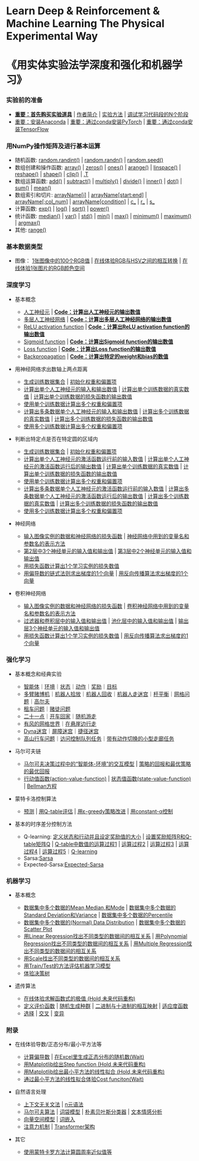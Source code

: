# Learn Deep & Reinforcement & Machine Learning The Physical Experimental Way
# 《用实体实验法学深度和强化和机器学习》

### 实验前的准备

- [**重要：首先购买实验道具**]() | [作者简介]() | [实验方法]() | [调试学习代码段的N个阶段](/chapters/实验前的准备/调试学习代码段的N个阶段.md)
- [重要：安装Anaconda](/chapters/环境配置/安装Anaconda.md) | [重要：通过conda安装PyTorch](/chapters/环境配置/通过conda安装PyTorch.md) | [重要：通过conda安装TensorFlow](/chapters/环境配置/通过conda安装TensorFlow.md)

### 用NumPy操作矩阵及进行基本运算

- 随机函数: [random.randint()](/chapters/用NumPy操作矩阵及进行基本运算/随机函数/random.randint().md) | [random.randn()](/chapters/用NumPy操作矩阵及进行基本运算/随机函数/random.randn().md) | [random.seed()](/chapters/用NumPy操作矩阵及进行基本运算/随机函数/random.seed().md) 
- 数组创建和操作函数: [array()](/chapters/用NumPy操作矩阵及进行基本运算/数组创建和操作函数/array().md) | [zeros()](/chapters/用NumPy操作矩阵及进行基本运算/数组创建和操作函数/zeros().md) | [ones()](/chapters/用NumPy操作矩阵及进行基本运算/数组创建和操作函数/ones().md) | [arange()](/chapters/用NumPy操作矩阵及进行基本运算/数组创建和操作函数/arange().md) | [linspace()](/chapters/用NumPy操作矩阵及进行基本运算/数组创建和操作函数/linspace().md) | [reshape()](/chapters/用NumPy操作矩阵及进行基本运算/数组创建和操作函数/reshape().md) | [shape()](/chapters/用NumPy操作矩阵及进行基本运算/数组创建和操作函数/shape().md) | [clip()](/chapters/用NumPy操作矩阵及进行基本运算/数组创建和操作函数/clip().md) | [.T](/chapters/用NumPy操作矩阵及进行基本运算/数组创建和操作函数/.T.md)
- 数组运算函数: [add()](/chapters/用NumPy操作矩阵及进行基本运算/数组运算函数/add().md) | [subtract()](/chapters/用NumPy操作矩阵及进行基本运算/数组运算函数/subtract().md) | [multiply()](/chapters/用NumPy操作矩阵及进行基本运算/数组运算函数/multiply().md) | [divide()](/chapters/用NumPy操作矩阵及进行基本运算/数组运算函数/divide().md) | [inner()](/chapters/用NumPy操作矩阵及进行基本运算/数组运算函数/inner().md) | [dot()](/chapters/用NumPy操作矩阵及进行基本运算/数组运算函数/dot().md) | [sum()](/chapters/用NumPy操作矩阵及进行基本运算/数组运算函数/sum().md) | [mean()](/chapters/用NumPy操作矩阵及进行基本运算/数组运算函数/mean().md)
- 数组索引和切片: [arrayName[i]](/chapters/用NumPy操作矩阵及进行基本运算/数组索引和切片/arrayName[i].md) | [arrayName[start:end]](/chapters/用NumPy操作矩阵及进行基本运算/数组索引和切片/arrayName[start：end].md) | [arrayName[:col_num]](/chapters/用NumPy操作矩阵及进行基本运算/数组索引和切片/arrayName[：col_num].md) | [arrayName[condition]](/chapters/用NumPy操作矩阵及进行基本运算/数组索引和切片/arrayName[condition].md) | [c_](/chapters/用NumPy操作矩阵及进行基本运算/数组索引和切片/c_].md) | [r_](/chapters/用NumPy操作矩阵及进行基本运算/数组索引和切片/r_.md) | [s_](/chapters/用NumPy操作矩阵及进行基本运算/数组索引和切片/s_.md) 
- 计算函数: [exp()](/chapters/用NumPy操作矩阵及进行基本运算/计算函数/exp().md) | [log()](/chapters/用NumPy操作矩阵及进行基本运算/计算函数/log().md) | [sqrt()](/chapters/用NumPy操作矩阵及进行基本运算/计算函数/sqrt().md) | [power()](/chapters/用NumPy操作矩阵及进行基本运算/计算函数/power().md) 
- 统计函数: [median()](/chapters/用NumPy操作矩阵及进行基本运算/统计函数/median().md) | [var()](/chapters/用NumPy操作矩阵及进行基本运算/统计函数/var().md) | [std()](/chapters/用NumPy操作矩阵及进行基本运算/统计函数/std().md) | [min()](/chapters/用NumPy操作矩阵及进行基本运算/统计函数/min().md) | [max()](/chapters/用NumPy操作矩阵及进行基本运算/统计函数/max().md) | [minimum()](/chapters/用NumPy操作矩阵及进行基本运算/统计函数/minimum().md) | [maximum()](/chapters/用NumPy操作矩阵及进行基本运算/统计函数/maximum().md) | [argmax()](/chapters/用NumPy操作矩阵及进行基本运算/统计函数/argmax().md)
- 其他: [range()](/chapters/用NumPy操作矩阵及进行基本运算/其他/range().md)

### 基本数据类型

- 图像： [1张图像中的100个RGB值](/chapters/基本数据类型/图像/1张图像中的100个RGB值.md) | [在线体验RGB与HSV之间的相互转换](/chapters/基本数据类型/图像/在线体验RGB与HSV之间的相互转换.md) | [在线体验1张图片的RGB颜色空间](/chapters/基本数据类型/图像/在线体验1张图片的RGB颜色空间.md)

### 深度学习

- 基本概念
	- [人工神经元](/chapters/深度学习/基本概念/人工神经元.md) | [**Code：计算出人工神经元的输出数值**](/chapters/深度学习/基本概念/Code：计算出人工神经元的输出数值.md)
	- [多层人工神经网络](/chapters/深度学习/基本概念/多层人工神经网络.md) | [**Code：计算出多层人工神经网络的输出数值**](/chapters/深度学习/基本概念/Code：计算出多层人工神经网络的输出数值.md)
	- [ReLU activation function](/chapters/深度学习/基本概念/ReLU_activation_function.md) | [**Code：计算出ReLU activation function的输出数值**](/chapters/深度学习/基本概念/Code：计算出ReLU_activation_function的输出数值.md)
	- [Sigmoid function](/chapters/深度学习/基本概念/Sigmoid_function.md) | [**Code：计算出Sigmoid function的输出数值**](/chapters/深度学习/基本概念/Code：计算出Sigmoid_function的输出数值.md)
	- [Loss function](/chapters/深度学习/基本概念/Loss_function.md) | [**Code：计算出Loss function的输出数值**](/chapters/深度学习/基本概念/Code：计算出Loss_function的输出数值.md)
	- [Backpropagation](/chapters/深度学习/基本概念/Backpropagation.md) | [**Code：计算出特定的weight和bias的数值**](/chapters/深度学习/基本概念/Code：计算出特定的weight和bias的数值.md)

- 用神经网络求出数轴上两点距离

	- [生成训练数据集合](/chapters/深度学习/用神经网络求出数轴上两点距离/生成训练数据集合.md) | [初始化权重和偏置项](/chapters/深度学习/用神经网络求出数轴上两点距离/初始化权重和偏置项.md) 
	- [计算出单个人工神经元的输入和输出数值](/chapters/深度学习/用神经网络求出数轴上两点距离/计算出单个人工神经元的输入和输出数值.md) | [计算出单个训练数据的真实数值](/chapters/深度学习/用神经网络求出数轴上两点距离/计算出单个训练数据的真实数值.md) | [计算出单个训练数据的损失函数的输出数值](/chapters/深度学习/用神经网络求出数轴上两点距离/计算出单个训练数据的损失函数的输出数值.md)
	- [使用单个训练数据计算出多个权重和偏置项](/chapters/深度学习/用神经网络求出数轴上两点距离/使用单个训练数据计算出多个权重和偏置项.md) 
	- [计算出多条数据单个人工神经元的输入和输出数值](/chapters/深度学习/用神经网络求出数轴上两点距离/计算出多条数据单个人工神经元的输入和输出数值.md) | [计算出多个训练数据的真实数值](/chapters/深度学习/用神经网络求出数轴上两点距离/计算出多个训练数据的真实数值.md) | [计算出多个训练数据的损失函数的输出数值](/chapters/深度学习/用神经网络求出数轴上两点距离/计算出多个训练数据的损失函数的输出数值.md)
	- [使用多个训练数据计算出多个权重和偏置项](/chapters/深度学习/用神经网络求出数轴上两点距离/使用多个训练数据计算出多个权重和偏置项.md) 

- 判断出特定点是否在特定圆的区域内

	- [生成训练数据集合](/chapters/深度学习/判断出特定点是否在特定圆的区域内/生成训练数据集合.md) | [初始化权重和偏置项](/chapters/深度学习/判断出特定点是否在特定圆的区域内/初始化权重和偏置项.md) 
	- [计算出单个人工神经元的激活函数运行前的输入数值](/chapters/深度学习/判断出特定点是否在特定圆的区域内/计算出单个人工神经元的激活函数运行前的输入数值.md) | [计算出单个人工神经元的激活函数运行后的输出数值](/chapters/深度学习/判断出特定点是否在特定圆的区域内/计算出单个人工神经元的激活函数运行后的输出数值.md) | [计算出单个训练数据的真实数值](/chapters/深度学习/判断出特定点是否在特定圆的区域内/计算出单个训练数据的真实数值.md) | [计算出单个训练数据的损失函数的输出数值](/chapters/深度学习/判断出特定点是否在特定圆的区域内/计算出单个训练数据的损失函数的输出数值.md) 
	- [使用单个训练数据计算出多个权重和偏置项](/chapters/深度学习/判断出特定点是否在特定圆的区域内/使用单个训练数据计算出多个权重和偏置项.md) 
	- [计算出多条数据单个人工神经元的激活函数运行前的输入数值](/chapters/深度学习/判断出特定点是否在特定圆的区域内/计算出多条数据单个人工神经元的激活函数运行前的输入数值.md) | [计算出多条数据单个人工神经元的激活函数运行后的输出数值](/chapters/深度学习/判断出特定点是否在特定圆的区域内/计算出多条数据单个人工神经元的激活函数运行后的输出数值.md) | [计算出多个训练数据的真实数值](/chapters/深度学习/判断出特定点是否在特定圆的区域内/计算出多个训练数据的真实数值.md) | [计算出多个训练数据的损失函数的输出数值](/chapters/深度学习/判断出特定点是否在特定圆的区域内/计算出多个训练数据的损失函数的输出数值.md) 
	- [使用多个训练数据计算出多个权重和偏置项](/chapters/深度学习/判断出特定点是否在特定圆的区域内/使用多个训练数据计算出多个权重和偏置项.md) 

- 神经网络
	- [输入图像实例的数据和神经网络的损失函数](/chapters/深度学习/神经网络/输入图像实例的数据和神经网络的损失函数.md) | [神经网络中用到的变量名和参数名的表示方法](/chapters/深度学习/神经网络/神经网络中用到的变量名和参数名的表示方法.md)
	- [第2层中3个神经单元的输入值和输出值](/chapters/深度学习/神经网络/第2层中3个神经单元的输入值和输出值.md) | [第3层中2个神经单元的输入值和输出值](/chapters/深度学习/神经网络/第3层中2个神经单元的输入值和输出值.md)
	- [用损失函数计算出1个学习实例的损失数值](/chapters/深度学习/神经网络/用损失函数计算出1个学习实例的损失数值.md)
	- [用偏导数的链式法则求出梯度的1个向量](/chapters/深度学习/神经网络/用偏导数的链式法则求出梯度的1个向量.md) | [用反向传播算法求出梯度的1个向量](/chapters/深度学习/神经网络/用反向传播算法求出梯度的1个向量.md)

- 卷积神经网络

	- [输入图像实例的数据和神经网络的损失函数](/chapters/深度学习/卷积神经网络/输入图像实例的数据和神经网络的损失函数.md) | [卷积神经网络中用到的变量名和参数名的表示方法](/chapters/深度学习/卷积神经网络/卷积神经网络中用到的变量名和参数名的表示方法.md)
	- [过滤器和卷积层中的输入值和输出值](/chapters/深度学习/卷积神经网络/过滤器和卷积层中的输入值和输出值.md) | [池化层中的输入值和输出值](/chapters/深度学习/卷积神经网络/池化层中的输入值和输出值.md) | [输出层3个神经单元的输入值和输出值](/chapters/深度学习/卷积神经网络/输出层3个神经单元的输入值和输出值.md)
	- [用损失函数计算出1个学习实例的损失数值](/chapters/深度学习/卷积神经网络/用损失函数计算出1个学习实例的损失数值.md) | [用反向传播算法求出梯度的1个向量](/chapters/深度学习/卷积神经网络/用反向传播算法求出梯度的1个向量.md)

### 强化学习

- 基本概念和经典实验
	- [智能体](/chapters/强化学习/基本概念和经典实验/智能体.md)｜[环境](/chapters/强化学习/基本概念和经典实验/环境.md)｜[状态](/chapters/强化学习/基本概念和经典实验/状态.md)｜[动作](/chapters/强化学习/基本概念和经典实验/动作.md)｜[奖励](/chapters/强化学习/基本概念和经典实验/奖励.md)｜[目标](/chapters/强化学习/基本概念和经典实验/目标.md)
	- [多臂赌博机](/chapters/强化学习/基本概念和经典实验/多臂赌博机.md)｜[机器人拾放](/chapters/强化学习/基本概念和经典实验/机器人拾放.md)｜[机器人回收](/chapters/强化学习/基本概念和经典实验/机器人回收.md)｜[机器人走迷宫](/chapters/强化学习/基本概念和经典实验/机器人走迷宫.md)｜[杆平衡](/chapters/强化学习/基本概念和经典实验/杆平衡.md)｜[网格问题](/chapters/强化学习/基本概念和经典实验/网格问题.md)｜[高尔夫](/chapters/强化学习/基本概念和经典实验/高尔夫.md)
	- [租车问题](/chapters/强化学习/基本概念和经典实验/租车问题.md)｜[赌徒问题](/chapters/强化学习/基本概念和经典实验/徒问题.md)
	- [二十一点](/chapters/强化学习/基本概念和经典实验/二十一点.md)｜[开车回家](/chapters/强化学习/基本概念和经典实验/开车回家.md)｜[随机游走](/chapters/强化学习/基本概念和经典实验/随机游走.md)
	- [有风的网格世界](/chapters/强化学习/基本概念和经典实验/有风的网格世界.md)｜[在悬崖边行走](/chapters/强化学习/基本概念和经典实验/在悬崖边行走.md)
	- [Dyna迷宫](/chapters/强化学习/基本概念和经典实验/Dyna迷宫.md)｜[屏障迷宫](/chapters/强化学习/基本概念和经典实验/屏障迷宫.md)｜[捷径迷宫](/chapters/强化学习/基本概念和经典实验/捷径迷宫.md)
	- [高山行车问题](/chapters/强化学习/基本概念和经典实验/高山行车问题.md)｜[访问控制队列任务](/chapters/强化学习/基本概念和经典实验/访问控制队列任务.md)｜[带有动作切换的小型走廊任务](/chapters/强化学习/基本概念和经典实验/带有动作切换的小型走廊任务.md)

- 马尔可夫链
	- [马尔可夫决策过程中的“智能体-环境”的交互模型](/chapters/强化学习/马尔可夫链/马尔可夫决策过程中的“智能体-环境”的交互模型.md) | [策略的回报和最优策略的最优回报](/chapters/强化学习/马尔可夫链/策略的回报和最优策略的最优回报.md)
	- [行动值函数(action-value-function)](/chapters/强化学习/马尔可夫链/行动值函数(action-value-function).md) | [状态值函数(state-value-function)](/chapters/强化学习/马尔可夫链/状态值函数(state-value-function).md) | [Bellman方程](/chapters/强化学习/马尔可夫链/Bellman方程.md)

- 蒙特卡洛控制算法
	- [预测](/chapters/强化学习/蒙特卡洛控制算法/预测.md) | [用Q-table评估](/chapters/强化学习/蒙特卡洛控制算法/用Q-table评估.md) | [用ε-greedy策略改进](/chapters/强化学习/蒙特卡洛控制算法/用ε-greedy策略改进.md) | [用constant-α控制](/chapters/强化学习/蒙特卡洛控制算法/用constant-α控制.md)

- 基本的时序差分控制方法
	- Q-learning: [定义状态和行动并且设定奖励值的大小](/chapters/强化学习/基本的时序差分控制方法/Q-learning/经典实验1/定义状态和行动并且设定奖励值的大小.md) | [设置奖励矩阵R和Q-table矩阵Q](/chapters/强化学习/基本的时序差分控制方法/Q-learning/经典实验1/设置奖励矩阵R和Q-table矩阵Q.md) | [Q-table中数值的运算过程1](/chapters/强化学习/基本的时序差分控制方法/Q-learning/经典实验1/Q-table中数值的运算过程1.md) | [运算过程2](/chapters/强化学习/基本的时序差分控制方法/Q-learning/经典实验1/运算过程2.md) | [运算过程3](/chapters/强化学习/基本的时序差分控制方法/Q-learning/经典实验1/运算过程3.md) | [运算过程4](/chapters/强化学习/基本的时序差分控制方法/Q-learning/经典实验1/运算过程4.md) | [运算过程5](/chapters/强化学习/基本的时序差分控制方法/Q-learning/经典实验1/运算过程5.md)｜[Q-learning](/chapters/强化学习/基本的时序差分控制方法/Q-learning/Q-learning/Q-learning.md) 
	- Sarsa:[Sarsa](/chapters/强化学习/基本的时序差分控制方法/Sarsa.md)
	- Expected-Sarsa:[Expected-Sarsa](/chapters/强化学习/基本的时序差分控制方法/Expected-Sarsa.md)

### 机器学习

- 基本概念
	- [数据集中多个数据的Mean,Median,和Mode](/chapters/机器学习/基本概念/数据集中多个数据的Mean,Median,和Mode.md) | [数据集中多个数据的Standard Deviation和Variance](/chapters/机器学习/基本概念/数据集中多个数据的Standard_Deviation和Variance.md) | [数据集中多个数据的Percentile](/chapters/机器学习/基本概念/数据集中多个数据的Percentile.md)
	- [数据集中多个数据的(Normal) Data Distribution](/chapters/机器学习/基本概念/数据集中多个数据的(Normal)_Data_Distribution.md) | [数据集中多个数据的Scatter Plot](/chapters/机器学习/基本概念/数据集中多个数据的Scatter_Plot.md)
	- [用Linear Regression找出不同类型的数据间的相互关系](/chapters/机器学习/基本概念/用Linear_Regression找出不同类型的数据间的相互关系.md) | [用Polynomial Regression找出不同类型的数据间的相互关系](/chapters/机器学习/基本概念/用Polynomial_Regression找出不同类型的数据间的相互关系.md) | [用Multiple Regression找出不同类型的数据间的相互关系](/chapters/机器学习/基本概念/用Multiple_Regression找出不同类型的数据间的相互关系.md) 
	- [用Scale找出不同类型的数据间的相互关系](/chapters/机器学习/基本概念/用Scale找出不同类型的数据间的相互关系.md)
	- [用Train/Test的方法评估机器学习模型](/chapters/机器学习/基本概念/用Train_Test的方法评估机器学习模型.md)
	- [体验决策树](/chapters/机器学习/基本概念/体验决策树.md)

- 遗传算法
	- [在线体验求解函数式的极值 (Hold,未来代码重构)](/chapters/机器学习/遗传算法/在线体验求解函数式的极值.md)
	- [定义评价函数](/chapters/机器学习/遗传算法/定义评价函数.md) | [随机生成种群](/chapters/机器学习/遗传算法/随机生成种群.md) | [二进制与十进制的相互映射](/chapters/机器学习/遗传算法/二进制与十进制的相互映射.md) | [适应度函数](/chapters/机器学习/遗传算法/适应度函数.md)
	- [选择](/chapters/机器学习/遗传算法/选择.md) | [交叉](/chapters/机器学习/遗传算法/交叉.md) | [变异](/chapters/机器学习/遗传算法/变异.md)

### 附录

- 在线体验导数/正态分布/最小平方法等
	- [计算偏导数](/chapters/附录/计算偏导数.md) | [在Excel里生成正态分布的随机数(Wait)](/chapters/附录/在Excel里生成正态分布的随机数.md)
	- [用Matplotlib绘出Step function (Hold,未来代码重构)](/chapters/附录/Step_function.md)
	- [用Matplotlib绘出最小平方法的线性拟合 (Hold,未来代码重构)](/chapters/附录/用Matplotlib绘出最小平方法的线性拟合.md)
	- [通过最小平方法的线性拟合体验Cost funciton(Wait)](/chapters/附录/通过最小平方法的线性拟合体验Cost_funciton.md)

- 自然语言处理
	- [上下文无关文法](/chapters/附录/自然语言处理/上下文无关文法.md) | [n元语法](/chapters/附录/自然语言处理/n元语法.md)
	- [马尔可夫算法](/chapters/附录/自然语言处理/马尔可夫算法.md) | [词袋模型](/chapters/附录/自然语言处理/词袋模型.md) | [朴素贝叶斯分类器](/chapters/附录/自然语言处理/朴素贝叶斯分类器.md) | [文本情感分析](/chapters/附录/自然语言处理/文本情感分析.md) 
	- [向量空间模型](/chapters/附录/自然语言处理/向量空间模型.md) | [词嵌入](/chapters/附录/自然语言处理/词嵌入.md)
	- [注意力机制](/chapters/附录/自然语言处理/注意力机制.md) | [Transformer架构](/chapters/附录/自然语言处理/Transformer架构.md) 

- 其它
	- [使用蒙特卡罗方法计算圆周率近似值等](/chapters/附录/使用蒙特卡罗方法计算圆周率近似值等.md)

